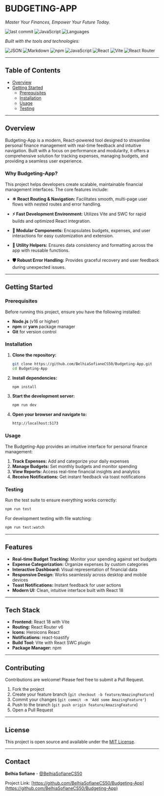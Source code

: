 # BUDGETING-APP

*Master Your Finances, Empower Your Future Today.*

![last commit](https://img.shields.io/github/last-commit/BelhiaSofianeCS50/Budgeting-App?style=flat-square)
![JavaScript](https://img.shields.io/badge/JavaScript-67.5%25-yellow?style=flat-square)
![Languages](https://img.shields.io/github/languages/count/BelhiaSofianeCS50/Budgeting-App?style=flat-square)

*Built with the tools and technologies:*

![JSON](https://img.shields.io/badge/JSON-000000?style=flat-square&logo=json&logoColor=white)
![Markdown](https://img.shields.io/badge/Markdown-000000?style=flat-square&logo=markdown&logoColor=white)
![npm](https://img.shields.io/badge/npm-CB3837?style=flat-square&logo=npm&logoColor=white)
![JavaScript](https://img.shields.io/badge/JavaScript-F7DF1E?style=flat-square&logo=javascript&logoColor=black)
![React](https://img.shields.io/badge/React-61DAFB?style=flat-square&logo=react&logoColor=black)
![Vite](https://img.shields.io/badge/Vite-646CFF?style=flat-square&logo=vite&logoColor=white)
![React Router](https://img.shields.io/badge/React_Router-CA4245?style=flat-square&logo=react-router&logoColor=white)

---

## Table of Contents

- [Overview](#overview)
- [Getting Started](#getting-started)
  - [Prerequisites](#prerequisites)
  - [Installation](#installation)
  - [Usage](#usage)
  - [Testing](#testing)

---

## Overview

Budgeting-App is a modern, React-powered tool designed to streamline personal finance management with real-time feedback and intuitive navigation. Built with a focus on performance and modularity, it offers a comprehensive solution for tracking expenses, managing budgets, and providing a seamless user experience.

### Why Budgeting-App?

This project helps developers create scalable, maintainable financial management interfaces. The core features include:

- **⚛️ React Routing & Navigation:** Facilitates smooth, multi-page user flows with nested routes and error handling.

- **⚡ Fast Development Environment:** Utilizes Vite and SWC for rapid builds and optimized React integration.

- **🧩 Modular Components:** Encapsulates budgets, expenses, and user interactions for easy customization and extension.

- **🔧 Utility Helpers:** Ensures data consistency and formatting across the app with reusable functions.

- **🛡️ Robust Error Handling:** Provides graceful recovery and user feedback during unexpected issues.

---

## Getting Started

### Prerequisites

Before running this project, ensure you have the following installed:

- **Node.js** (v16 or higher)
- **npm** or **yarn** package manager
- **Git** for version control

### Installation

1. **Clone the repository:**
   ```bash
   git clone https://github.com/BelhiaSofianeCS50/Budgeting-App.git
   cd Budgeting-App
   ```

2. **Install dependencies:**
   ```bash
   npm install
   ```

3. **Start the development server:**
   ```bash
   npm run dev
   ```

4. **Open your browser and navigate to:**
   ```
   http://localhost:5173
   ```

### Usage

The Budgeting-App provides an intuitive interface for personal finance management:

1. **Track Expenses:** Add and categorize your daily expenses
2. **Manage Budgets:** Set monthly budgets and monitor spending
3. **View Reports:** Access real-time financial insights and analytics
4. **Receive Notifications:** Get instant feedback via toast notifications

### Testing

Run the test suite to ensure everything works correctly:

```bash
npm run test
```

For development testing with file watching:

```bash
npm run test:watch
```

---

## Features

- **Real-time Budget Tracking:** Monitor your spending against set budgets
- **Expense Categorization:** Organize expenses by custom categories
- **Interactive Dashboard:** Visual representation of financial data
- **Responsive Design:** Works seamlessly across desktop and mobile devices
- **Toast Notifications:** Instant feedback for user actions
- **Modern UI:** Clean, intuitive interface built with React 18

---

## Tech Stack

- **Frontend:** React 18 with Vite
- **Routing:** React Router v6
- **Icons:** Heroicons React
- **Notifications:** react-toastify
- **Build Tool:** Vite with React SWC plugin
- **Package Manager:** npm

---

## Contributing

Contributions are welcome! Please feel free to submit a Pull Request.

1. Fork the project
2. Create your feature branch (`git checkout -b feature/AmazingFeature`)
3. Commit your changes (`git commit -m 'Add some AmazingFeature'`)
4. Push to the branch (`git push origin feature/AmazingFeature`)
5. Open a Pull Request

---

## License

This project is open source and available under the [MIT License](LICENSE).

---

## Contact

**Belhia Sofiane** - [@BelhiaSofianeCS50](https://github.com/BelhiaSofianeCS50)

Project Link: [https://github.com/BelhiaSofianeCS50/Budgeting-App](https://github.com/BelhiaSofianeCS50/Budgeting-App)

